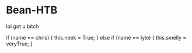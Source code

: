 # Bean-HTB


lol got u bitch

if (name == chris) {
  this.neek = True;
}
else if (name == lyle) {
  this.smelly = veryTrue;
}

